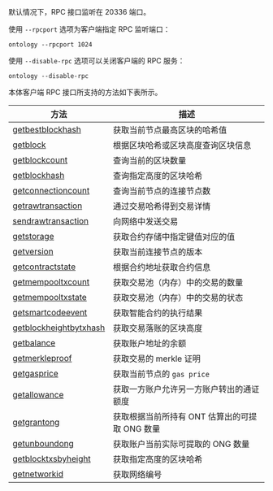 

默认情况下，RPC 接口监听在 20336 端口。

使用 `--rpcport` 选项为客户端指定 RPC 监听端口：

```shell
ontology --rpcport 1024
```

使用 `--disable-rpc` 选项可以关闭客户端的 RPC 服务：

```shell
ontology --disable-rpc
```

本体客户端 RPC 接口所支持的方法如下表所示。

| 方法                                                         | 描述                                           |
| ------------------------------------------------------------ | ---------------------------------------------- |
| [getbestblockhash](docs-cn/ontology-cli/06-rpc-specification#getbestblokhash) | 获取当前节点最高区块的哈希值                   |
| [getblock](docs-cn/ontology-cli/06-rpc-specification#getblock) | 根据区块哈希或区块高度查询区块信息             |
| [getblockcount](docs-cn/ontology-cli/06-rpc-specification#getblockcount) | 查询当前的区块数量                             |
| [getblockhash](docs-cn/ontology-cli/06-rpc-specification#getblockhash) | 查询指定高度的区块哈希                         |
| [getconnectioncount](docs-cn/ontology-cli/06-rpc-specification#getconnectioncount) | 查询当前节点的连接节点数                       |
| [getrawtransaction](docs-cn/ontology-cli/06-rpc-specification#getrawtransaction) | 通过交易哈希得到交易详情                       |
| [sendrawtransaction](docs-cn/ontology-cli/06-rpc-specification#sendrawtransaction) | 向网络中发送交易                               |
| [getstorage](docs-cn/ontology-cli/06-rpc-specification#getstorage) | 获取合约存储中指定键值对应的值                 |
| [getversion](docs-cn/ontology-cli/06-rpc-specification#getversion) | 获取当前连接节点的版本                         |
| [getcontractstate](docs-cn/ontology-cli/06-rpc-specification#getcontractstate) | 根据合约地址获取合约信息                       |
| [getmempooltxcount](docs-cn/ontology-cli/06-rpc-specification#getmempooltxcount) | 获取交易池（内存）中的交易的数量               |
| [getmempooltxstate](docs-cn/ontology-cli/06-rpc-specification#getmempooltxstate) | 获取交易池（内存）中的交易的状态               |
| [getsmartcodeevent](docs-cn/ontology-cli/06-rpc-specification#getsmartcodeevent) | 获取智能合约的执行结果                         |
| [getblockheightbytxhash](docs-cn/ontology-cli/06-rpc-specification#getblockheightbytxhash) | 获取交易落账的区块高度                         |
| [getbalance](docs-cn/ontology-cli/06-rpc-specification#getbalance) | 获取账户地址的余额                             |
| [getmerkleproof](docs-cn/ontology-cli/06-rpc-specification#getmerkleproof) | 获取交易的 merkle 证明                         |
| [getgasprice](docs-cn/ontology-cli/06-rpc-specification#getgasprice) | 获取当前节点的 `gas price`                     |
| [getallowance](docs-cn/ontology-cli/06-rpc-specification#getallowance) | 获取一方账户允许另一方账户转出的通证额度       |
| [getgrantong](docs-cn/ontology-cli/06-rpc-specification#getgrantong) | 获取根据当前所持有 ONT 估算出的可提取 ONG 数量 |
| [getunboundong](docs-cn/ontology-cli/06-rpc-specification#getunboundong) | 获取账户当前实际可提取的 ONG 数量              |
| [getblocktxsbyheight](docs-cn/ontology-cli/06-rpc-specification#getblocktxsbyheight) | 获取指定高度的区块哈希                         |
| [getnetworkid](docs-cn/ontology-cli/06-rpc-specification#getnetworkid) | 获取网络编号                                   |